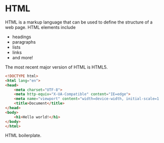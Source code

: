 # HTML

HTML is a markup language that can be used to define the structure of a web page. HTML elements include

* headings
* paragraphs
* lists
* links
* and more!

The most recent major version of HTML is HTML5.
```html
<!DOCTYPE html>
<html lang="en">
<head>
    <meta charset="UTF-8">
    <meta http-equiv="X-UA-Compatible" content="IE=edge">
    <meta name="viewport" content="width=device-width, initial-scale=1.0">
    <title>Document</title>
</head>
<body>
    <h1>Hello world!</h1>
</body>
</html>
```
HTML boilerplate.